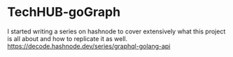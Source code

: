 # TechHUB-goGraph
I started writing a series on hashnode to cover extensively what this project is all about and how to replicate it as well.
https://decode.hashnode.dev/series/graphql-golang-api
